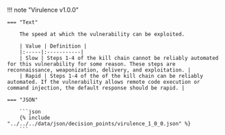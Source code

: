 <!-- This content is autogenerated by doctools.py. Do not Edit. -->
!!! note "Virulence v1.0.0"

    === "Text" 
    
        The speed at which the vulnerability can be exploited.

        | Value | Definition |
        |:-----|:-----------|
        | Slow | Steps 1-4 of the kill chain cannot be reliably automated for this vulnerability for some reason. These steps are reconnaissance, weaponization, delivery, and exploitation. |
        | Rapid | Steps 1-4 of the of the kill chain can be reliably automated. If the vulnerability allows remote code execution or command injection, the default response should be rapid. |
        
    === "JSON"
    
        ```json
        {% include "../../../data/json/decision_points/virulence_1_0_0.json" %}
        ```
